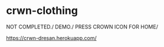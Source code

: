 # crwn-clothing
NOT COMPLETED./
DEMO./
PRESS CROWN ICON FOR HOME/


https://crwn-dresan.herokuapp.com/


